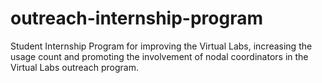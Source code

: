 # outreach-internship-program
Student Internship Program for improving the Virtual Labs, increasing the usage count and promoting the involvement of nodal coordinators in the Virtual Labs outreach program.
